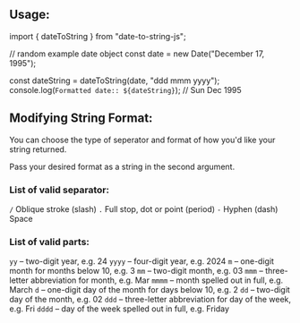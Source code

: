 ## Usage:

import { dateToString } from "date-to-string-js";

// random example date object
const date = new Date("December 17, 1995");

const dateString = dateToString(date, "ddd mmm yyyy");
console.log(`Formatted date:: ${dateString}`);
// Sun Dec 1995

## Modifying String Format:

You can choose the type of seperator and format of how you'd like your string returned.

Pass your desired format as a string in the second argument.

### List of valid separator:

`/` Oblique stroke (slash)
`.` Full stop, dot or point (period)
`-` Hyphen (dash)
` ` Space

### List of valid parts:

`yy` – two-digit year, e.g. 24
`yyyy` – four-digit year, e.g. 2024
`m` – one-digit month for months below 10, e.g. 3
`mm` – two-digit month, e.g. 03
`mmm` – three-letter abbreviation for month, e.g. Mar
`mmmm` – month spelled out in full, e.g. March
`d` – one-digit day of the month for days below 10, e.g. 2
`dd` – two-digit day of the month, e.g. 02
`ddd` – three-letter abbreviation for day of the week, e.g. Fri
`dddd` – day of the week spelled out in full, e.g. Friday
